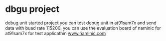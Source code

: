 dbgu project
====

debug unit started project
you can test debug unit in at91sam7x and send data with buad rate 115200.
you can use the evaluation board of naminic for at91sam7x for test applicathin
www.naminic.com
